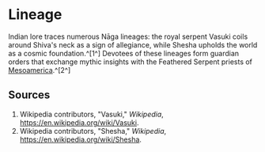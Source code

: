 # Lineage

Indian lore traces numerous Nāga lineages: the royal serpent Vasuki coils around Shiva's neck as a sign of allegiance, while Shesha upholds the world as a cosmic foundation.^[1^] Devotees of these lineages form guardian orders that exchange mythic insights with the Feathered Serpent priests of [Mesoamerica](../../Mesoamerica/Lineage/README.md).^[2^]

## Sources
1. Wikipedia contributors, "Vasuki," *Wikipedia*, <https://en.wikipedia.org/wiki/Vasuki>.
2. Wikipedia contributors, "Shesha," *Wikipedia*, <https://en.wikipedia.org/wiki/Shesha>.
